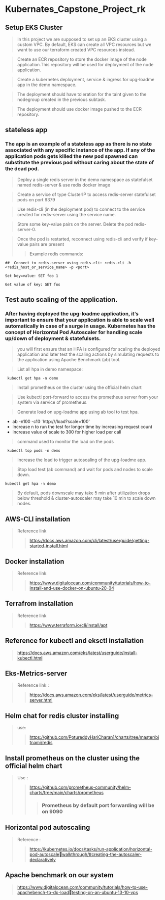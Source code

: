 # Kubernates_Capstone_Project_rk
## Setup EKS Cluster
> In this project we are supposed to set up an EKS cluster using a custom VPC. By default, EKS can create all VPC resources but we want to use our terraform created VPC resources instead. 

> Create an ECR repository to store the docker image of the node application.This repository will be used for deployment of the node application.

> Create a kubernetes deployment, service & ingress for upg-loadme app in the demo namespace.

>The deployment should have toleration for the taint given to the nodegroup created in the previous subtask.

>The deployment should use docker image pushed to the ECR repository.
## stateless app
### The app is an example of a stateless app as there is no state associated with any specific instance of the app. If any of the application pods gets killed the new pod spawned can substitute the previous pod without caring about the state of the dead pod.
> Deploy a single redis server in the demo namespace as statefulset named redis-server & use redis docker image

> Create a service of type ClusterIP to access redis-server statefulset pods on port 6379

> Use redis-cli (in the deployment pod) to connect to the service created for redis-server using the service name.

> Store some key-value pairs on the server. Delete the pod redis-server-0.

> Once the pod is restarted, reconnect using redis-cli and verify if key-value pairs are present
>> Example redis commands:

` ##  Connect to redis-server using redis-cli: redis-cli -h <redis_host_or_service_name> -p <port> `

  
` Set key=value: SET foo 1 `

` Get value of key: GET foo `

## Test auto scaling of the application. 
### After having deployed the upg-loadme application, it’s important to ensure that your application is able to scale well automatically in case of a surge in usage. Kubernetes has the concept of Horizontal Pod Autoscaler for handling scale up/down of deployment & statefulsets. 
> you will first ensure that an HPA is configured for scaling the deployed application and later test the scaling actions by simulating requests to the application using Apache Benchmark (ab) tool.

> List all hpa in demo namespace: 

  `  kubectl get hpa -n demo `
  
> Install prometheus on the cluster using the official helm chart

>Use kubectl port-forward to access the prometheus server from your system via service of prometheus.

> Generate load on upg-loadme app using ab tool to test hpa.
  - ab -n100 -c10 'http://<INSERT-LB-DNS>/load?scale=100'
  - Increase n to run the test for longer time by increasing request count 
  - Increase value of scale to 300 for higher load per call
 
 > command used to monitor the load on the pods
 
 `  kubectl top pods -n demo ` 

> Increase the load to trigger autoscaling of the upg-loadme app.

> Stop load test (ab command) and wait for pods and nodes to scale down.
  
` kubectl get hpa -n demo `
  
> By default, pods downscale may take 5 min after utilization drops below threshold & cluster-autoscaler may take 10 min to scale down nodes.
  
## AWS-CLI installation
  > Reference link
  > > https://docs.aws.amazon.com/cli/latest/userguide/getting-started-install.html
  
## Docker installation
> Reference link
> > https://www.digitalocean.com/community/tutorials/how-to-install-and-use-docker-on-ubuntu-20-04
  
## Terrafrom installation
 > Reference link
  >> https://www.terraform.io/cli/install/apt
  
## Reference for kubectl and eksctl installation 

> https://docs.aws.amazon.com/eks/latest/userguide/install-kubectl.html

## Eks-Metrics-server
> Reference link :
>> https://docs.aws.amazon.com/eks/latest/userguide/metrics-server.html

## Helm chat for redis cluster installing
> use: 
>> https://github.com/PotureddyHariCharan1/charts/tree/master/bitnami/redis

## Install prometheus on the cluster using the official helm chart 
> Use :
>> https://github.com/prometheus-community/helm-charts/tree/main/charts/prometheus
>>> ### Prometheus by default port forwarding will be on 9090
## Horizontal pod autoscaling 
> Reference : 
> >https://kubernetes.io/docs/tasks/run-application/horizontal-pod-autoscalewalkthrough/#creating-the-autoscaler-declaratively

## Apache benchmark on our system 
> https://www.digitalocean.com/community/tutorials/how-to-use-apachebench-to-do-loadtesting-on-an-ubuntu-13-10-vps

